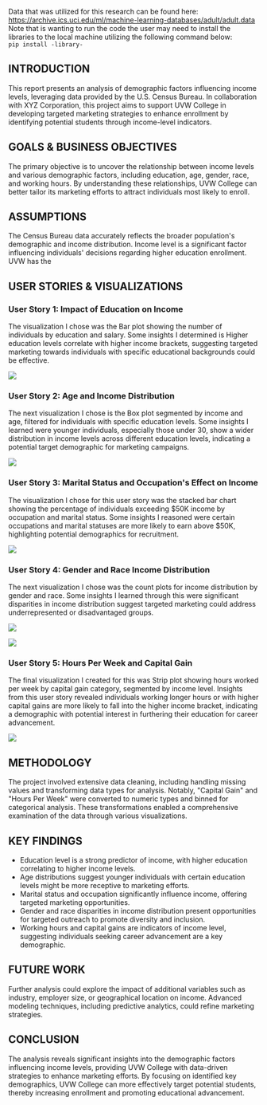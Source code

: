 Data that was utilized for this research can be found here: https://archive.ics.uci.edu/ml/machine-learning-databases/adult/adult.data
Note that is wanting to run the code the user may need to install the libraries to the local machine utilizing the following command below: <br> `pip install -library-`

## INTRODUCTION
This report presents an analysis of demographic factors influencing income levels, leveraging data provided by the U.S. Census Bureau. In collaboration with XYZ Corporation, this project aims to support UVW College in developing targeted marketing strategies to enhance enrollment by identifying potential students through income-level indicators.

## GOALS & BUSINESS OBJECTIVES
The primary objective is to uncover the relationship between income levels and various demographic factors, including education, age, gender, race, and working hours. By understanding these relationships, UVW College can better tailor its marketing efforts to attract individuals most likely to enroll.

## ASSUMPTIONS
The Census Bureau data accurately reflects the broader population's demographic and income distribution. Income level is a significant factor influencing individuals' decisions regarding higher education enrollment. UVW has the

## USER STORIES & VISUALIZATIONS

### User Story 1: Impact of Education on Income
The visualization I chose was the Bar plot showing the number of individuals by education and salary. Some insights I determined is Higher education levels correlate with higher income brackets, suggesting targeted marketing towards individuals with specific educational backgrounds could be effective.

![](https://github.com/zgiovane/Marketing-Profile-Visualizations/blob/a82c996ca32330de508185e2eead6dbb80c9c071/plot-visuals/Screenshot%202024-02-27%20215422.png)
 
### User Story 2: Age and Income Distribution
The next visualization I chose is the Box plot segmented by income and age, filtered for individuals with specific education levels. Some insights I learned were younger individuals, especially those under 30, show a wider distribution in income levels across different education levels, indicating a potential target demographic for marketing campaigns.

![](https://github.com/zgiovane/Marketing-Profile-Visualizations/blob/39f62b704b7cb36c3f28eced897eb68b189921a0/plot-visuals/Screenshot%202024-02-27%20215749.png)

### User Story 3: Marital Status and Occupation's Effect on Income
The visualization I chose for this user story was the stacked bar chart showing the percentage of individuals exceeding $50K income by occupation and marital status. Some insights I reasoned were certain occupations and marital statuses are more likely to earn above $50K, highlighting potential demographics for recruitment.

![](https://github.com/zgiovane/Marketing-Profile-Visualizations/blob/9d7284524636cb42b815e0bd57a061e5385338e9/plot-visuals/Screenshot%202024-02-27%20215934.png)
 
### User Story 4: Gender and Race Income Distribution
The next visualization I chose was the count plots for income distribution by gender and race. Some insights I learned through this were significant disparities in income distribution suggest targeted marketing could address underrepresented or disadvantaged groups.

![](https://github.com/zgiovane/Marketing-Profile-Visualizations/blob/e0833e1581b31819f8cf3e0f200e69d450a20657/plot-visuals/Screenshot%202024-02-27%20220053.png)

![](https://github.com/zgiovane/Marketing-Profile-Visualizations/blob/e3a2fe65f72d03596bdf42b3d8b8fc1320e29807/plot-visuals/Screenshot%202024-02-27%20220119.png)

### User Story 5: Hours Per Week and Capital Gain
The final visualization I created for this was Strip plot showing hours worked per week by capital gain category, segmented by income level. Insights from this user story revealed individuals working longer hours or with higher capital gains are more likely to fall into the higher income bracket, indicating a demographic with potential interest in furthering their education for career advancement.

![](https://github.com/zgiovane/Marketing-Profile-Visualizations/blob/410f41bb7b2be02110b8683cfdbaacd59c321c58/plot-visuals/Screenshot%202024-02-27%20220408.png)
 
## METHODOLOGY
The project involved extensive data cleaning, including handling missing values and transforming data types for analysis. Notably, "Capital Gain" and "Hours Per Week" were converted to numeric types and binned for categorical analysis. These transformations enabled a comprehensive examination of the data through various visualizations.

## KEY FINDINGS
- Education level is a strong predictor of income, with higher education correlating to higher income levels.
- Age distributions suggest younger individuals with certain education levels might be more receptive to marketing efforts.
- Marital status and occupation significantly influence income, offering targeted marketing opportunities.
- Gender and race disparities in income distribution present opportunities for targeted outreach to promote diversity and inclusion.
- Working hours and capital gains are indicators of income level, suggesting individuals seeking career advancement are a key demographic.

## FUTURE WORK
Further analysis could explore the impact of additional variables such as industry, employer size, or geographical location on income. Advanced modeling techniques, including predictive analytics, could refine marketing strategies.

## CONCLUSION
The analysis reveals significant insights into the demographic factors influencing income levels, providing UVW College with data-driven strategies to enhance marketing efforts. By focusing on identified key demographics, UVW College can more effectively target potential students, thereby increasing enrollment and promoting educational advancement.
